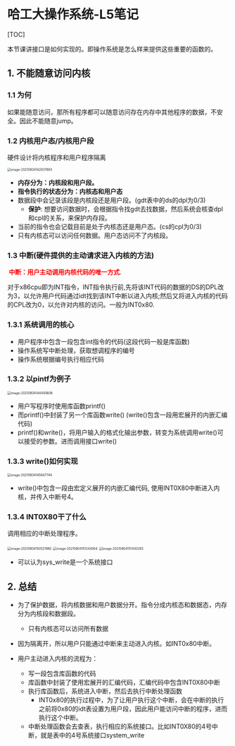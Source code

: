 # 哈工大操作系统-L5笔记

[TOC]

本节课讲接口是如何实现的。即操作系统是怎么样来提供这些重要的函数的。



## 1. 不能随意访问内核

### 1.1 为何

如果能随意访问，那所有程序都可以随意访问存在内存中其他程序的数据，不安全。因此不能随意jump。

### 1.2 内核用户态/内核用户段

硬件设计将内核程序和用户程序隔离

<img src="E:\AAAAAAAuniPPT\4_1PPT\CSclass-OS(git)\学习笔记\${图片}\image-20210804142837863.png" alt="image-20210804142837863" style="zoom:50%;" />

- **内存分为：内核段和用户段。**
- **指令执行的状态分为：内核态和用户态**
- 数据段中会记录该段是内核段还是用户段。(gdt表中的ds的dpl为0/3)
  - **保护**: 想要访问数据时，会根据指令找gdt去找数据，然后系统会核查dpl和cpl的关系，来保护内存段。
- 当前的指令也会记载目前是处于内核态还是用户态。(cs的cpl为0/3)
- 只有内核态可以访问任何数据。用户态访问不了内核段。

### 1.3 中断(硬件提供的主动请求进入内核的方法)

**<font color = red> 中断：用户主动调用内核代码的唯一方式</font>**. 

对于x86cpu即为INT指令，INT指令执行前,先将该INT代码的数据的DS的DPL改为3，以允许用户代码通过idt找到该INT中断以进入内核;然后又将进入内核的代码的CPL改为0，以允许对内核的访问。一般为INT0x80.

### 1.3.1 系统调用的核心

- 用户程序中包含一段包含int指令的代码(这段代码一般是库函数)
- 操作系统写中断处理，获取想调程序的编号
- 操作系统根据编号执行相应代码

### 1.3.2 以pintf为例子

<img src="E:\AAAAAAAuniPPT\4_1PPT\CSclass-OS(git)\学习笔记\${图片}\image-20210804144440606.png" alt="image-20210804144440606" style="zoom:50%;" />

- 用户写程序时使用库函数printf()
- 而printf()中封装了另一个库函数write() (write()包含一段用宏展开的内嵌汇编代码)
- printf()和write()，将用户输入的格式化输出参数，转变为系统调用write()可以接受的参数。进而调用接口write()

### 1.3.3 write()如何实现

<img src="E:\AAAAAAAuniPPT\4_1PPT\CSclass-OS(git)\学习笔记\${图片}\image-20210804145647744.png" alt="image-20210804145647744" style="zoom:50%;" />

- write()中包含一段由宏定义展开的内嵌汇编代码, 使用INT0X80中断进入内核，并传入中断号4。

### 1.3.4 INT0X80干了什么

调用相应的中断处理程序。

<img src="E:\AAAAAAAuniPPT\4_1PPT\CSclass-OS(git)\学习笔记\${图片}\image-20210804150521980.png" alt="image-20210804150521980" style="zoom:50%;" />

<img src="E:\AAAAAAAuniPPT\4_1PPT\CSclass-OS(git)\学习笔记\${图片}\image-20210804151244564.png" alt="image-20210804151244564" style="zoom:50%;" />

<img src="E:\AAAAAAAuniPPT\4_1PPT\CSclass-OS(git)\学习笔记\${图片}\image-20210804151430293.png" alt="image-20210804151430293" style="zoom:50%;" />

- 可以认为sys_write是一个系统接口

## 2. 总结

- 为了保护数据，将内核数据和用户数据分开。指令分成内核态和数据态，内存分为内核段和数据段。

  - 只有内核态可以访问所有数据

- 因为隔离开，所以用户只能通过中断来主动进入内核。如INT0x80中断。

- 用户主动进入内核的流程为：

  - 写一段包含库函数的代码
  - 库函数中封装了使用宏展开的汇编代码，汇编代码中包含INT0X80中断
  - 执行库函数后，系统进入中断，然后去执行中断处理函数
    - INT0x80的执行过程中，为了让用户执行这个中断，会在中断的执行之前将0x80的idt表设置为用户段，因此用户能访问中断的程序，进而执行这个中断。
  - 中断处理函数会去查表，执行相应的系统接口。比如INT0X80的4号中断，就是表中的4号系统接口system_write

  
